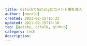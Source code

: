 ```yaml
---
title: GitalkでGatsbyにコメント欄を導入
author: [nozzle]
created: 2021-02-15T16:33
updated: 2021-02-15T18:10
tag: [gatsby, gitalk, github]
category: tech
description:
---
```


##
